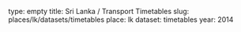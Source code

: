 type: empty
title: Sri Lanka / Transport Timetables
slug: places/lk/datasets/timetables
place: lk
dataset: timetables
year: 2014
